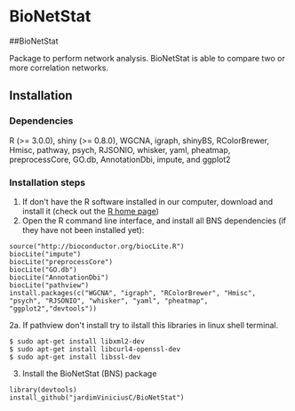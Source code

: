 # BioNetStat

##BioNetStat

Package to perform network analysis. BioNetStat is able to compare two or more correlation networks.

## Installation
### Dependencies
R (>= 3.0.0), shiny (>= 0.8.0), WGCNA, igraph, shinyBS, RColorBrewer, Hmisc, pathway, psych, RJSONIO, whisker, yaml, pheatmap, preprocessCore, GO.db, AnnotationDbi, impute, and ggplot2

### Installation steps

1. If don't have the R software installed in our computer, download and install it (check out the [R home page](http://www.r-project.org/))
2. Open the R command line interface, and install all BNS dependencies (if they have not been installed yet):
````
source("http://bioconductor.org/biocLite.R")
biocLite("impute")
biocLite("preprocessCore")
biocLite("GO.db")
biocLite("AnnotationDbi")
biocLite("pathview")
install.packages(c("WGCNA", "igraph", "RColorBrewer", "Hmisc", "psych", "RJSONIO", "whisker", "yaml", "pheatmap", "ggplot2","devtools")) 
````

2a. If pathview don't install try to ilstall this libraries in linux shell terminal.
````
$ sudo apt-get install libxml2-dev
$ sudo apt-get install libcurl4-openssl-dev
$ sudo apt-get install libssl-dev
````

3. Install the BioNetStat (BNS) package
````
library(devtools)
install_github("jardimViniciusC/BioNetStat")
````
